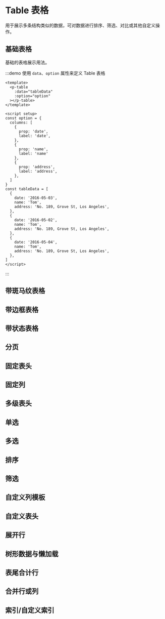 # Table 表格

用于展示多条结构类似的数据，可对数据进行排序、筛选、对比或其他自定义操作。

## 基础表格

基础的表格展示用法。

:::demo 使用 `data`、`option` 属性来定义 Table 表格

```vue
<template>
  <p-table
    :data="tableData"
    :option="option"
  ></p-table>
</template>

<script setup>
const option = {
  columns: [
    {
      prop: 'date',
      label: 'date',
    },
    {
      prop: 'name',
      label: 'name'
    },
    {
      prop: 'address',
      label: 'address',
    },
  ]
}
const tableData = [
  {
    date: '2016-05-03',
    name: 'Tom',
    address: 'No. 189, Grove St, Los Angeles',
  },
  {
    date: '2016-05-02',
    name: 'Tom',
    address: 'No. 189, Grove St, Los Angeles',
  },
  {
    date: '2016-05-04',
    name: 'Tom',
    address: 'No. 189, Grove St, Los Angeles',
  },
]
</script>
```

:::

## 带斑马纹表格

## 带边框表格
## 带状态表格
## 分页
## 固定表头
## 固定列
## 多级表头
## 单选
## 多选
## 排序
## 筛选
## 自定义列模板
## 自定义表头
## 展开行
## 树形数据与懒加载
## 表尾合计行
## 合并行或列
## 索引/自定义索引


